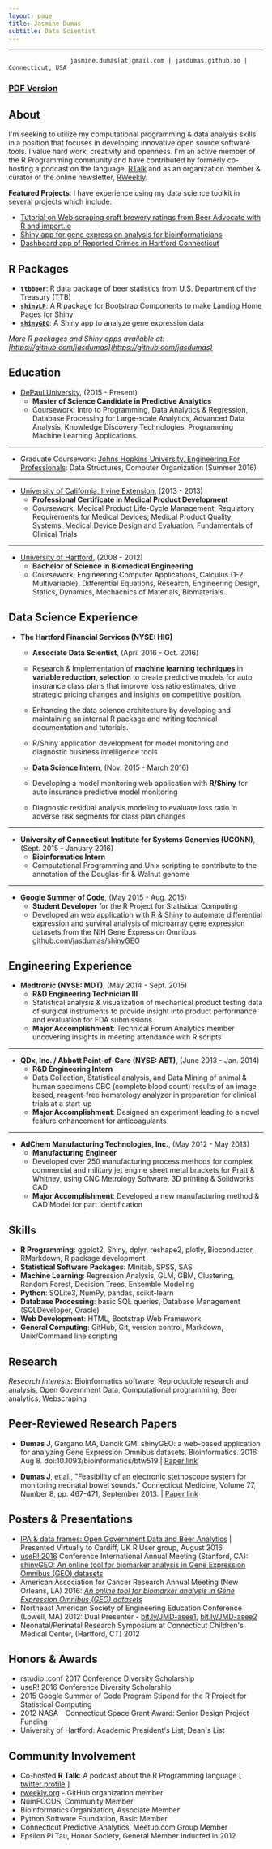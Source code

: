 ```yaml
---
layout: page
title: Jasmine Dumas
subtitle: Data Scientist
---
```


-------------

	                 jasmine.dumas[at]gmail.com | jasdumas.github.io | Connecticut, USA

### [PDF Version](http://jasdumas.github.io/jasmine_dumas_resume.pdf)

About
---------
I'm seeking to utilize my computational programming & data analysis skills in a position that focuses in developing innovative open source software tools. I value hard work, creativity and openness. I'm an active member of the R Programming community and have contributed by formerly co-hosting a podcast on the language, [RTalk](https://itunes.apple.com/us/podcast/r-talk/id1030819337?mt=2) and as an organization member & curator of the online newsletter, [RWeekly](https://rweekly.org/).

**Featured Projects**: I have experience using my data science toolkit in several projects which include:   

* [Tutorial on Web scraping craft brewery ratings from Beer Advocate with R and import.io](http://trendct.org/2016/03/18/tutorial-web-scraping-and-mapping-breweries-with-import-io-and-r/)
* [Shiny app for gene expression analysis for bioinformaticians](http://gdancik.github.io/shinyGEO/)
* [Dashboard app of Reported Crimes in Hartford Connecticut](https://jasminedumas.shinyapps.io/hartford-crime/)

R Packages
----------
* **[`ttbbeer`](https://CRAN.R-project.org/package=ttbbeer)**: R data package of beer statistics from U.S. Department of the Treasury (TTB)
* **[`shinyLP`](https://CRAN.R-project.org/package=shinyLP)**: A R package for Bootstrap Components to make Landing Home Pages for Shiny
* **[`shinyGEO`](http://bioinformatics.easternct.edu/shinyGEO/)**: A Shiny app to analyze gene expression data

*More R packages and Shiny apps available at: [https://github.com/jasdumas](https://github.com/jasdumas)*

Education
---------

* [DePaul University](https://www.cdm.depaul.edu/academics/Pages/MS-in-Predictive-Analytics.aspx), (2015 - Present)
  * **Master of Science Candidate in Predictive Analytics**
  * Coursework: Intro to Programming, Data Analytics & Regression, Database Processing for Large-scale Analytics, Advanced Data Analysis, Knowledge Discovery Technologies, Programming Machine Learning Applications. 

___________

* Graduate Coursework: [Johns Hopkins University, Engineering For Professionals](https://ep.jhu.edu/programs-and-courses/programs/computer-science): Data Structures, Computer Organization (Summer 2016)

___________

* [University of California, Irvine Extension](http://unex.uci.edu/areas/life_sciences/medical_products/), (2013 - 2013)   
  * **Professional Certificate in Medical Product Development**       
  * Coursework: Medical Product Life-Cycle Management, Regulatory Requirements for Medical Devices, Medical Product Quality Systems, Medical Device Design and Evaluation, Fundamentals of Clinical Trials

___________

* [University of Hartford](http://www.hartford.edu/ceta/undergraduate/engineering/BM/), (2008 - 2012)    
  * **Bachelor of Science in Biomedical Engineering**	   
  * Coursework: Engineering Computer Applications, Calculus (1-2, Multivariable), Differential Equations, Research, Engineering Design, Statics, Dynamics, Mechacnics of Materials, Biomaterials  


Data Science Experience
---------
* **The Hartford Financial Services (NYSE: HIG)**   
  * **Associate Data Scientist**, (April 2016 - Oct. 2016)
  * Research & Implementation of **machine learning techniques** in **variable reduction, selection** to create predictive models for auto insurance class plans that improve loss ratio estimates, drive strategic pricing changes and insights on competitive position.
  * Enhancing the data science architecture by developing and maintaining an internal R package and writing technical documentation and tutorials.
  * R/Shiny application development for model monitoring and diagnostic business intelligence tools

  * **Data Science Intern**, (Nov. 2015 - March 2016)
  * Developing a model monitoring web application with **R/Shiny** for auto insurance predictive model monitoring
  * Diagnostic residual analysis modeling to evaluate loss ratio in adverse risk segments for class plan changes

___________

* **University of Connecticut Institute for Systems Genomics (UCONN)**, (Sept. 2015 - January 2016)      
  * **Bioinformatics Intern**     
  * Computational Programming and Unix scripting to contribute to the annotation of the Douglas-fir & Walnut genome

___________

* **Google Summer of Code**, (May 2015 - Aug. 2015)        
  * **Student Developer** for the R Project for Statistical Computing     
  * Developed an web application with R & Shiny to automate differential expression and survival analysis of microarray gene expression datasets from the NIH Gene Expression Omnibus [github.com/jasdumas/shinyGEO](http://jasdumas.github.io/shinyGEO/)

Engineering Experience
---------
* **Medtronic (NYSE: MDT)**, (May 2014 - Sept. 2015)     
  * **R&D Engineering Technician III**      
  * Statistical analysis & visualization of mechanical product testing data of surgical instruments to provide insight into product performance and evaluation for FDA submissions   
  * **Major Accomplishment**: Technical Forum Analytics member uncovering insights in meeting attendance with R scripts

___________

* **QDx, Inc. / Abbott Point-of-Care (NYSE: ABT)**, (June 2013 - Jan. 2014)      
  * **R&D Engineering Intern**     
  * Data Collection, Statistical analysis, and Data Mining of animal & human specimens CBC (complete blood count) results of an image based, reagent-free hematology analyzer in preparation for clinical trials at a start-up	   
  * **Major Accomplishment**: Designed an experiment leading to a novel feature enhancement for anticoagulants

___________

* **AdChem Manufacturing Technologies, Inc.**, (May 2012 - May 2013)     
  * **Manufacturing Engineer**     
  * Developed over 250 manufacturing process methods for complex commercial and military jet engine sheet metal brackets for Pratt & Whitney, using CNC Metrology Software, 3D printing & Solidworks CAD
  * **Major Accomplishment**: Developed a new manufacturing method & CAD Model for part identification

Skills
---------
* **R Programming**: ggplot2, Shiny, dplyr, reshape2, plotly, Bioconductor, RMarkdown, R package development
* **Statistical Software Packages**: Minitab, SPSS, SAS
* **Machine Learning**: Regression Analysis, GLM, GBM, Clustering, Random Forest, Decision Trees, Ensemble Modeling
* **Python**: SQLite3, NumPy, pandas, scikit-learn
* **Database Processing**: basic SQL queries, Database Management (SQLDeveloper, Oracle)
* **Web Development**: HTML, Bootstrap Web Framework
* **General Computing**: GitHub, Git, version control, Markdown, Unix/Command line scripting


Research
---------
*Research Interests*: Bioinformatics software, Reproducible research and analysis, Open Government Data, Computational programming, Beer analytics, Webscraping

Peer-Reviewed Research Papers
---------

* **Dumas J**, Gargano MA, Dancik GM. shinyGEO: a web-based application for analyzing Gene Expression Omnibus datasets. Bioinformatics. 2016 Aug 8. doi:10.1093/bioinformatics/btw519 | [Paper link](http://bioinformatics.oxfordjournals.org/content/early/2016/08/20/bioinformatics.btw519)

* **Dumas J**, et.al., "Feasibility of an electronic stethoscope system for monitoring neonatal bowel sounds." Connecticut Medicine, Volume 77, Number 8, pp. 467-471, September 2013. | [Paper link](bit.ly/JMD-connmed)                      

Posters & Presentations
----------
* [IPA & data frames: Open Government Data and Beer Analytics](http://rpubs.com/jasdumas/caRdiff-uk-open-gov-beer) | Presented Virtually to Cardiff, UK R User group, August 2016.
* [useR! 2016](http://user2016.org/) Conference International Annual Meeting (Stanford, CA): [shinyGEO: An online tool for biomarker analysis in Gene Expression Omnibus (GEO) datasets](https://github.com/jasdumas/jasdumas.github.io/blob/master/post_data/jasmine_dumas_user2016_poster_update.pdf)
* American Association for Cancer Research Annual Meeting (New Orleans, LA) 2016: [*An online tool for biomarker analysis in Gene Expression Omnibus (GEO) datasets*](http://www.abstractsonline.com/Plan/ViewAbstract.aspx?mID=4017&sKey=b710c4a6-fafb-4546-a4ef-94ef72d93639&cKey=0243e952-bd00-4008-84b0-53222a594ee9&mKey=1d10d749-4b6a-4ab3-bcd4-f80fb1922267)
* Northeast American Society of Engineering Education Conference (Lowell, MA) 2012: Dual Presenter - [bit.ly/JMD-asee1](bit.ly/JMD-asee1), [bit.ly/JMD-asee2](bit.ly/JMD-asee2)
* Neonatal/Perinatal Research Symposium at Connecticut Children's Medical Center, (Hartford, CT) 2012

Honors & Awards
---------
* rstudio::conf 2017 Conference Diversity Scholarship
* useR! 2016 Conference Diversity Scholarship
* 2015 Google Summer of Code Program Stipend for the R Project for Statistical Computing
* 2012 NASA - Connecticut Space Grant Award: Senior Design Project Funding
* University of Hartford: Academic President's List, Dean's List    

Community Involvement
-----------
* Co-hosted **R Talk**: A podcast about the R Programming language [ [twitter profile](https://twitter.com/RTalkPodcast) ]
* [rweekly.org](https://rweekly.org/) - GitHub organization member
* NumFOCUS, Community Member
* Bioinformatics Organization, Associate Member
* Python Software Foundation, Basic Member
* Connecticut Predictive Analytics, Meetup.com Group Member
* Epsilon Pi Tau, Honor Society, General Member Inducted in 2012          
